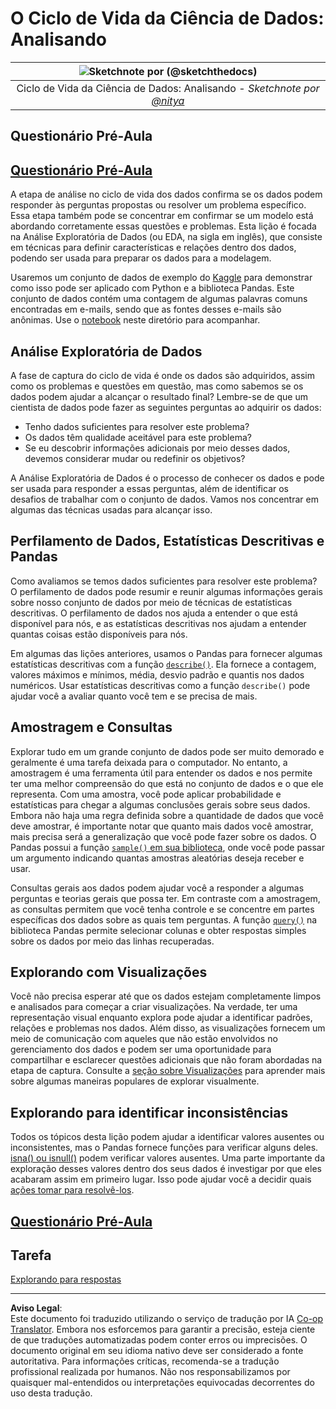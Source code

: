 <!--
CO_OP_TRANSLATOR_METADATA:
{
  "original_hash": "d92f57eb110dc7f765c05cbf0f837c77",
  "translation_date": "2025-08-27T18:02:24+00:00",
  "source_file": "4-Data-Science-Lifecycle/15-analyzing/README.md",
  "language_code": "br"
}
-->
# O Ciclo de Vida da Ciência de Dados: Analisando

|![ Sketchnote por [(@sketchthedocs)](https://sketchthedocs.dev) ](../../sketchnotes/15-Analyzing.png)|
|:---:|
| Ciclo de Vida da Ciência de Dados: Analisando - _Sketchnote por [@nitya](https://twitter.com/nitya)_ |

## Questionário Pré-Aula

## [Questionário Pré-Aula](https://purple-hill-04aebfb03.1.azurestaticapps.net/quiz/28)

A etapa de análise no ciclo de vida dos dados confirma se os dados podem responder às perguntas propostas ou resolver um problema específico. Essa etapa também pode se concentrar em confirmar se um modelo está abordando corretamente essas questões e problemas. Esta lição é focada na Análise Exploratória de Dados (ou EDA, na sigla em inglês), que consiste em técnicas para definir características e relações dentro dos dados, podendo ser usada para preparar os dados para a modelagem.

Usaremos um conjunto de dados de exemplo do [Kaggle](https://www.kaggle.com/balaka18/email-spam-classification-dataset-csv/version/1) para demonstrar como isso pode ser aplicado com Python e a biblioteca Pandas. Este conjunto de dados contém uma contagem de algumas palavras comuns encontradas em e-mails, sendo que as fontes desses e-mails são anônimas. Use o [notebook](notebook.ipynb) neste diretório para acompanhar.

## Análise Exploratória de Dados

A fase de captura do ciclo de vida é onde os dados são adquiridos, assim como os problemas e questões em questão, mas como sabemos se os dados podem ajudar a alcançar o resultado final? 
Lembre-se de que um cientista de dados pode fazer as seguintes perguntas ao adquirir os dados:
- Tenho dados suficientes para resolver este problema?
- Os dados têm qualidade aceitável para este problema?
- Se eu descobrir informações adicionais por meio desses dados, devemos considerar mudar ou redefinir os objetivos?

A Análise Exploratória de Dados é o processo de conhecer os dados e pode ser usada para responder a essas perguntas, além de identificar os desafios de trabalhar com o conjunto de dados. Vamos nos concentrar em algumas das técnicas usadas para alcançar isso.

## Perfilamento de Dados, Estatísticas Descritivas e Pandas
Como avaliamos se temos dados suficientes para resolver este problema? O perfilamento de dados pode resumir e reunir algumas informações gerais sobre nosso conjunto de dados por meio de técnicas de estatísticas descritivas. O perfilamento de dados nos ajuda a entender o que está disponível para nós, e as estatísticas descritivas nos ajudam a entender quantas coisas estão disponíveis para nós.

Em algumas das lições anteriores, usamos o Pandas para fornecer algumas estatísticas descritivas com a função [`describe()`](https://pandas.pydata.org/pandas-docs/stable/reference/api/pandas.DataFrame.describe.html). Ela fornece a contagem, valores máximos e mínimos, média, desvio padrão e quantis nos dados numéricos. Usar estatísticas descritivas como a função `describe()` pode ajudar você a avaliar quanto você tem e se precisa de mais.

## Amostragem e Consultas
Explorar tudo em um grande conjunto de dados pode ser muito demorado e geralmente é uma tarefa deixada para o computador. No entanto, a amostragem é uma ferramenta útil para entender os dados e nos permite ter uma melhor compreensão do que está no conjunto de dados e o que ele representa. Com uma amostra, você pode aplicar probabilidade e estatísticas para chegar a algumas conclusões gerais sobre seus dados. Embora não haja uma regra definida sobre a quantidade de dados que você deve amostrar, é importante notar que quanto mais dados você amostrar, mais precisa será a generalização que você pode fazer sobre os dados. 
O Pandas possui a função [`sample()` em sua biblioteca](https://pandas.pydata.org/pandas-docs/stable/reference/api/pandas.DataFrame.sample.html), onde você pode passar um argumento indicando quantas amostras aleatórias deseja receber e usar.

Consultas gerais aos dados podem ajudar você a responder a algumas perguntas e teorias gerais que possa ter. Em contraste com a amostragem, as consultas permitem que você tenha controle e se concentre em partes específicas dos dados sobre as quais tem perguntas. 
A função [`query()`](https://pandas.pydata.org/pandas-docs/stable/reference/api/pandas.DataFrame.query.html) na biblioteca Pandas permite selecionar colunas e obter respostas simples sobre os dados por meio das linhas recuperadas.

## Explorando com Visualizações
Você não precisa esperar até que os dados estejam completamente limpos e analisados para começar a criar visualizações. Na verdade, ter uma representação visual enquanto explora pode ajudar a identificar padrões, relações e problemas nos dados. Além disso, as visualizações fornecem um meio de comunicação com aqueles que não estão envolvidos no gerenciamento dos dados e podem ser uma oportunidade para compartilhar e esclarecer questões adicionais que não foram abordadas na etapa de captura. Consulte a [seção sobre Visualizações](../../../../../../../../../3-Data-Visualization) para aprender mais sobre algumas maneiras populares de explorar visualmente.

## Explorando para identificar inconsistências
Todos os tópicos desta lição podem ajudar a identificar valores ausentes ou inconsistentes, mas o Pandas fornece funções para verificar alguns deles. [isna() ou isnull()](https://pandas.pydata.org/pandas-docs/stable/reference/api/pandas.isna.html) podem verificar valores ausentes. Uma parte importante da exploração desses valores dentro dos seus dados é investigar por que eles acabaram assim em primeiro lugar. Isso pode ajudar você a decidir quais [ações tomar para resolvê-los](/2-Working-With-Data/08-data-preparation/notebook.ipynb).

## [Questionário Pré-Aula](https://purple-hill-04aebfb03.1.azurestaticapps.net/quiz/27)

## Tarefa

[Explorando para respostas](assignment.md)

---

**Aviso Legal**:  
Este documento foi traduzido utilizando o serviço de tradução por IA [Co-op Translator](https://github.com/Azure/co-op-translator). Embora nos esforcemos para garantir a precisão, esteja ciente de que traduções automatizadas podem conter erros ou imprecisões. O documento original em seu idioma nativo deve ser considerado a fonte autoritativa. Para informações críticas, recomenda-se a tradução profissional realizada por humanos. Não nos responsabilizamos por quaisquer mal-entendidos ou interpretações equivocadas decorrentes do uso desta tradução.